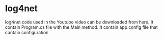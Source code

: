 # log4net
log4net code used in the Youtube video can be downloaded from here.
It contain Program.cs file with the Main method.
It contain app.config file that contain <log4net> configuration
